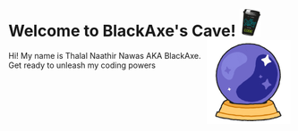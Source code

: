 

<h1>
  Welcome to BlackAxe's Cave!
  <img src="coffee.gif" height="50">
  <img align="right" src="wishglobe.gif" height="150">
</h1>

Hi! My name is Thalal Naathir Nawas AKA BlackAxe. Get ready to unleash my coding powers 









<!--
**ItsMyBlackAxe/ItsMyBlackAxe** is a ✨ _special_ ✨ repository because its `README.md` (this file) appears on your GitHub profile.

Here are some ideas to get you started:

- 🔭 I’m currently working on ...
- 🌱 I’m currently learning ...
- 👯 I’m looking to collaborate on ...
- 🤔 I’m looking for help with ...
- 💬 Ask me about ...
- 📫 How to reach me: ...
- 😄 Pronouns: ...
- ⚡ Fun fact: ...
-->
